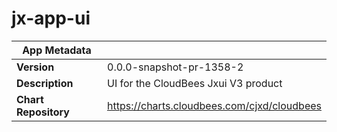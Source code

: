 # jx-app-ui

|App Metadata||
|---|---|
| **Version** | 0.0.0-snapshot-pr-1358-2 |
| **Description** | UI for the CloudBees Jxui V3 product |
| **Chart Repository** | https://charts.cloudbees.com/cjxd/cloudbees |
